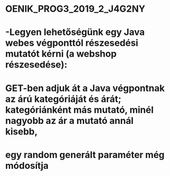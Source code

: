 # OENIK_PROG3_2019_2_J4G2NY
#
# -Legyen lehetőségünk egy Java webes végponttól részesedési mutatót kérni (a webshop részesedése):
#  GET-ben adjuk át a Java végpontnak az árú kategóriáját és árát; kategóriánként más mutató, minél nagyobb az ár a mutató annál kisebb,
#  egy random generált paraméter még módosítja

